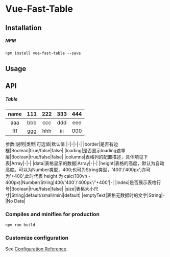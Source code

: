 # Vue-Fast-Table

## Installation

##### NPM

```
npm install vue-fast-table --save
```

## Usage


## API

##### Table

name | 111 | 222 | 333 | 444
:-: | :-: | :-: | :-: | :-:
aaa | bbb | ccc | ddd | eee| 
fff | ggg| hhh | iii | 000|



参数|说明|类型|可选值|默认值
|-|-|-|-|
|border|是否有边框|Boolean|true/false|false|
|loading|是否显示loading遮罩层|Boolean|true/false|false|
|columns|表格列的配置描述，具体项见下表|Array|-|-|
|data|表格显示的数据|Array|-|-|
|height|表格的高度，默认为自动高度。可以为Number类型，400;也可为String类型，'400'/'400px';亦可为'+400',此时代表 height 为 calc(100vh - 400px)|Number/String|400/'400'/'400px'/'+400'|-|
|index|是否展示表格行号|Boolean|true/false|false|
|size|表格大小尺寸|String|default/small/mini|default|
|emptyText|表格无数据时的文字|String|-|No Data|


### Compiles and minifies for production
```
npm run build
```

### Customize configuration
See [Configuration Reference](https://cli.vuejs.org/config/).
